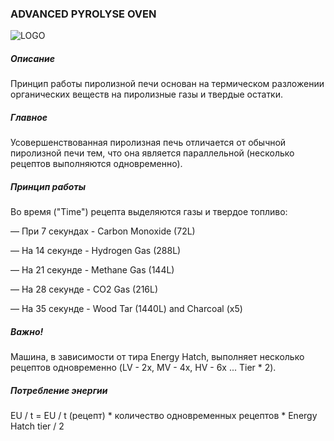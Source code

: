 ### ADVANCED PYROLYSE OVEN

![LOGO](https://raw.githubusercontent.com/GT-IMPACT/impact-front/main/public/media/gregtech/AdvPyrolyse.png)

##### Описание

Принцип работы пиролизной печи основан на термическом разложении органических веществ на пиролизные газы и твердые остатки.

##### Главное

Усовершенствованная пиролизная печь отличается от обычной пиролизной печи тем, что она является параллельной (несколько рецептов выполняются одновременно).

##### Принцип работы

Во время ("Time") рецепта выделяются газы и твердое топливо:

— При 7 секундах - Carbon Monoxide (72L)

— На 14 секунде - Hydrogen Gas (288L)

— На 21 секунде - Methane Gas (144L)

— На 28 секунде - CO2 Gas (216L)

— На 35 секунде -  Wood Tar (1440L) and Charcoal (x5)

##### Важно!

Машина, в зависимости от тира Energy Hatch, выполняет несколько рецептов одновременно (LV - 2x, MV - 4x, HV - 6x ... Tier * 2).

##### Потребление энергии

EU / t = EU / t (рецепт) * количество одновременных рецептов * Energy Hatch tier / 2

